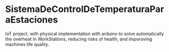 # SistemaDeControlDeTemperaturaParaEstaciones
 IoT project, with physical implementation with arduino to solve automatically the overheat in WorkStations, reducing risks of health, and imporoving machines life quality.
